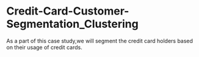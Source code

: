 # Credit-Card-Customer-Segmentation_Clustering
As a part of this case study,we will segment the credit card holders based on their usage of credit cards.
